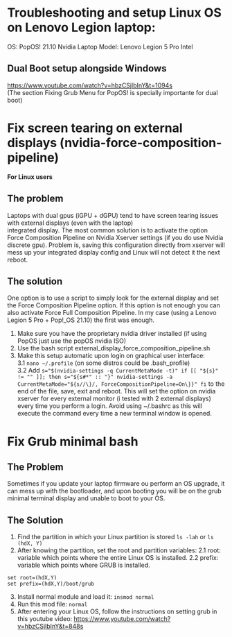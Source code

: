 # Troubleshooting and setup Linux OS on Lenovo Legion laptop:  
OS: PopOS! 21.10 Nvidia
Laptop Model: Lenovo Legion 5 Pro Intel  

## Dual Boot setup alongside Windows
https://www.youtube.com/watch?v=hbzCSjlbInY&t=1094s  
(The section Fixing Grub Menu for PopOS! is specially importante for dual boot)  

# Fix screen tearing on external displays (nvidia-force-composition-pipeline)
**For Linux users**

## The problem
Laptops with dual gpus (iGPU + dGPU) tend to have screen tearing issues with external displays (even with the laptop)  
integrated display. The most common solution is to activate the option Force Composition Pipeline on Nvidia Xserver settings 
(if you do use Nvidia discrete gpu). Problem is, saving this configuration directly from xserver will mess up your
integrated display config and Linux will not detect it the next reboot.

## The solution
One option is to use a script to simply look for the external display and set the Force Composition Pipeline option.
If this option is not enough you can also activate Force Full Composition Pipeline. In my case (using a Lenovo Legion 5 Pro + Pop!_OS 21.10)
the first was enough.
1. Make sure you have the proprietary nvidia driver installed (if using PopOS just use the popOS nvidia ISO)
2. Use the bash script external_display_force_composition_pipeline.sh
3. Make this setup automatic upon login on graphical user interface:  
3.1 ```nano ~/.profile``` (on some distros could be .bash_profile)  
3.2 Add ```s="$(nvidia-settings -q CurrentMetaMode -t)"
if [[ "${s}" != "" ]]; then
  s="${s#*" :: "}"
  nvidia-settings -a CurrentMetaMode="${s//\}/, ForceCompositionPipeline=On\}}"
fi``` to the end of the file, save, exit and reboot. This will set the option on nvidia xserver for every external monitor (i tested with 2 external displays) every time you perform a login. Avoid using ~/.bashrc as this will execute the command every time a new terminal window is opened.  

# Fix Grub minimal bash  
## The Problem  
Sometimes if you update your laptop firmware ou perform an OS upgrade, it can mess up with the bootloader,
and upon booting you will be on the grub minimal terminal display and unable to boot to your OS.

## The Solution
1. Find the partition in which your Linux partition is stored ```ls -lah``` or ```ls (hdX, Y)```
2. After knowing the partition, set the root and partition variables:
2.1 root: variable which points where the entire Linux OS is installed.
2.2 prefix: variable which points where GRUB is installed.
```
set root=(hdX,Y)
set prefix=(hdX,Y)/boot/grub
```
3. Install normal module and load it: ```insmod normal```
4. Run this mod file: ```normal```
5. After entering your Linux OS, follow the instructions on setting grub in this youtube video: https://www.youtube.com/watch?v=hbzCSjlbInY&t=848s
